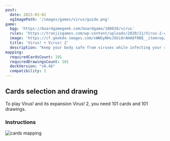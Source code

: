 ```yaml
---
post: 
  date: 2023-03-02
  ogImagePath: '/images/games/virus/guide.png'
game:
  bgg: 'https://boardgamegeek.com/boardgame/180020/virus'
  rules: 'https://tranjisgames.com/wp-content/uploads/2020/11/Virus-2-english-rules-web.pdf'
  image: 'https://cf.geekdo-images.com/vWWGyNHsJUUi0rAHA8f0BQ__itemrep/img/xBPPRQS22mX6cO3boJNioa84xZw=/fit-in/246x300/filters:strip_icc()/pic4810191.png'
  title: 'Virus! + Virus! 2'
  description: "Keep your body safe from viruses while infecting your rivals."
mapping:
  requiredCardsCount: 101
  requiredDrawingsCount: 101
  deckVersion: "v0.4b"
  compatibility: 2
---
```


## Cards selection and drawing

To play Virus! and its expansion Virus! 2, you need 101 cards and 101 drawings.

### Instructions

![cards mapping](/images/games/virus/guide.png)
